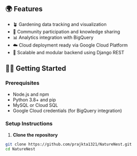 
## 🌍 Features

- 🪴 Gardening data tracking and visualization  
- 👥 Community participation and knowledge sharing  
- 📊 Analytics integration with BigQuery  
- ☁️ Cloud deployment ready via Google Cloud Platform  
- 🔐 Scalable and modular backend using Django REST  

## 🧑‍💻 Getting Started

### Prerequisites

- Node.js and npm  
- Python 3.8+ and pip  
- MySQL or Cloud SQL  
- Google Cloud credentials (for BigQuery integration)

### Setup Instructions

1. **Clone the repository**  
```bash
git clone https://github.com/prajkta1321/NatureNest.git
cd NatureNest
